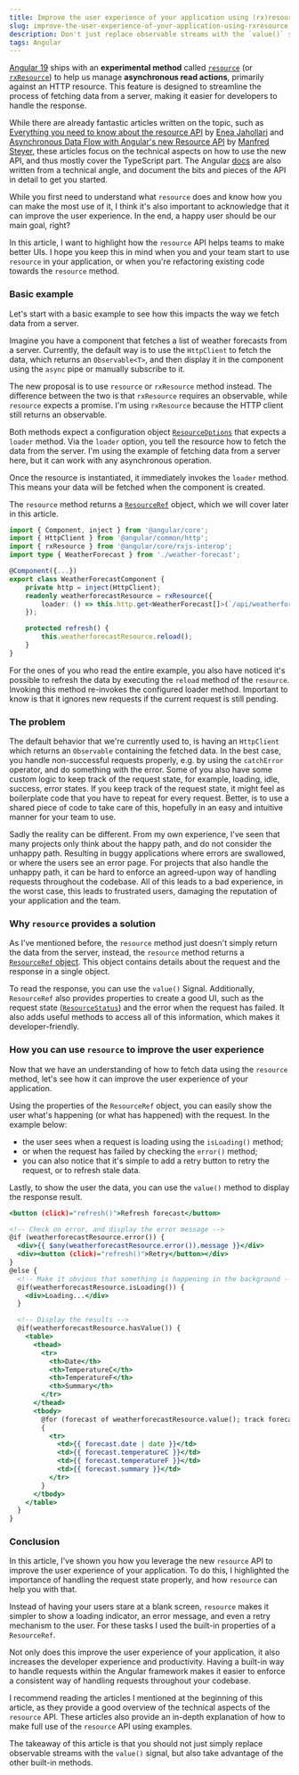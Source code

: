 ```yaml
---
title: Improve the user experience of your application using (rx)resource
slug: improve-the-user-experience-of-your-application-using-rxresource
description: Don't just replace observable streams with the `value()` signal of a resource, but also take advantage of its built-in additional properties to improve the user experience of your application.
tags: Angular
---
```


[Angular 19](https://blog.angular.dev/meet-angular-v19-7b29dfd05b84) ships with an **experimental method** called [`resource`](https://angular.dev/api/core/resource) (or [`rxResource`](https://angular.dev/api/core/rxjs-interop/rxResource)) to help us manage **asynchronous read actions**, primarily against an HTTP resource. This feature is designed to streamline the process of fetching data from a server, making it easier for developers to handle the response.

While there are already fantastic articles written on the topic, such as [Everything you need to know about the resource API](https://push-based.io/article/everything-you-need-to-know-about-the-resource-api) by [Enea Jahollari](https://x.com/Enea_Jahollari) and
[Asynchronous Data Flow with Angular's new Resource API](https://www.angulararchitects.io/en/blog/asynchronous-resources-with-angulars-new-resource-api) by [Manfred Steyer](https://x.com/ManfredSteyer/), these articles focus on the technical aspects on how to use the new API, and thus mostly cover the TypeScript part.
The Angular [docs](https://angular.dev/guide/signals/resource) are also written from a technical angle, and document the bits and pieces of the API in detail to get you started.

While you first need to understand what `resource` does and know how you can make the most use of it, I think it's also important to acknowledge that it can improve the user experience. In the end, a happy user should be our main goal, right?

In this article, I want to highlight how the `resource` API helps teams to make better UIs.
I hope you keep this in mind when you and your team start to use `resource` in your application, or when you're refactoring existing code towards the `resource` method.

### Basic example

Let's start with a basic example to see how this impacts the way we fetch data from a server.

Imagine you have a component that fetches a list of weather forecasts from a server.
Currently, the default way is to use the `HttpClient` to fetch the data, which returns an `Observable<T>`, and then display it in the component using the `async` pipe or manually subscribe to it.

The new proposal is to use `resource` or `rxResource` method instead.
The difference between the two is that `rxResource` requires an observable, while `resource` expects a promise.
I'm using `rxResource` because the HTTP client still returns an observable.

Both methods expect a configuration object [`ResourceOptions`](https://angular.dev/api/core/ResourceOptions#) that expects a `loader` method.
Via the `loader` option, you tell the resource how to fetch the data from the server. I'm using the example of fetching data from a server here, but it can work with any asynchronous operation.

Once the resource is instantiated, it immediately invokes the `loader` method.
This means your data will be fetched when the component is created.

The `resource` method returns a [`ResourceRef`](https://angular.dev/api/core/ResourceRef) object, which we will cover later in this article.

```ts:weather-forecast.component.ts
import { Component, inject } from '@angular/core';
import { HttpClient } from '@angular/common/http';
import { rxResource } from '@angular/core/rxjs-interop';
import type { WeatherForecast } from './weather-forecast';

@Component({...})
export class WeatherForecastComponent {
	private http = inject(HttpClient);
	readonly weatherforecastResource = rxResource({
		loader: () => this.http.get<WeatherForecast[]>(`/api/weatherforecast`),
	});

	protected refresh() {
		this.weatherforecastResource.reload();
	}
}
```

For the ones of you who read the entire example, you also have noticed it's possible to refresh the data by executing the `reload` method of the `resource`.
Invoking this method re-invokes the configured loader method. Important to know is that it ignores new requests if the current request is still pending.

### The problem

The default behavior that we're currently used to, is having an `HttpClient` which returns an `Observable` containing the fetched data.
In the best case, you handle non-successful requests properly, e.g. by using the `catchError` operator, and do something with the error.
Some of you also have some custom logic to keep track of the request state, for example, loading, idle, success, error states.
If you keep track of the request state, it might feel as boilerplate code that you have to repeat for every request. Better, is to use a shared piece of code to take care of this, hopefully in an easy and intuitive manner for your team to use.

Sadly the reality can be different.
From my own experience, I've seen that many projects only think about the happy path, and do not consider the unhappy path.
Resulting in buggy applications where errors are swallowed, or where the users see an error page.
For projects that also handle the unhappy path, it can be hard to enforce an agreed-upon way of handling requests throughout the codebase.
All of this leads to a bad experience, in the worst case, this leads to frustrated users, damaging the reputation of your application and the team.

### Why `resource` provides a solution

As I've mentioned before, the `resource` method just doesn't simply return the data from the server, instead, the `resource` method returns a [`ResourceRef` object](https://angular.dev/api/core/ResourceRef).
This object contains details about the request and the response in a single object.

To read the response, you can use the `value()` Signal.
Additionally, `ResourceRef` also provides properties to create a good UI, such as the request state ([`ResourceStatus`](https://angular.dev/api/core/ResourceStatus)) and the error when the request has failed. It also adds useful methods to access all of this information, which makes it developer-friendly.

### How you can use `resource` to improve the user experience

Now that we have an understanding of how to fetch data using the `resource` method, let's see how it can improve the user experience of your application.

Using the properties of the `ResourceRef` object, you can easily show the user what's happening (or what has happened) with the request.
In the example below:

- the user sees when a request is loading using the `isLoading()` method;
- or when the request has failed by checking the `error()` method;
- you can also notice that it's simple to add a retry button to retry the request, or to refresh stale data.

Lastly, to show the user the data, you can use the `value()` method to display the response result.

```razor:title=weather-forecast.component.html
<button (click)="refresh()">Refresh forecast</button>

<!-- Check on error, and display the error message -->
@if (weatherforecastResource.error()) {
  <div>{{ $any(weatherforecastResource.error()).message }}</div>
  <div><button (click)="refresh()">Retry</button></div>
}
@else {
  <!-- Make it obvious that something is happening in the background -->
  @if(weatherforecastResource.isLoading()) {
    <div>Loading...</div>
  }

  <!-- Display the results -->
  @if(weatherforecastResource.hasValue()) {
    <table>
      <thead>
        <tr>
          <th>Date</th>
          <th>TemperatureC</th>
          <th>TemperatureF</th>
          <th>Summary</th>
        </tr>
      </thead>
      <tbody>
        @for (forecast of weatherforecastResource.value(); track forecast.date)
        {
          <tr>
            <td>{{ forecast.date | date }}</td>
            <td>{{ forecast.temperatureC }}</td>
            <td>{{ forecast.temperatureF }}</td>
            <td>{{ forecast.summary }}</td>
          </tr>
        }
      </tbody>
    </table>
  }
}
```

### Conclusion

In this article, I've shown you how you leverage the new `resource` API to improve the user experience of your application.
To do this, I highlighted the importance of handling the request state properly, and how `resource` can help you with that.

Instead of having your users stare at a blank screen, `resource` makes it simpler to show a loading indicator, an error message, and even a retry mechanism to the user.
For these tasks I used the built-in properties of a `ResourceRef`.

Not only does this improve the user experience of your application, it also increases the developer experience and productivity.
Having a built-in way to handle requests within the Angular framework makes it easier to enforce a consistent way of handling requests throughout your codebase.

I recommend reading the articles I mentioned at the beginning of this article, as they provide a good overview of the technical aspects of the `resource` API.
These articles also provide an in-depth explanation of how to make full use of the `resource` API using examples.

The takeaway of this article is that you should not just simply replace observable streams with the `value()` signal, but also take advantage of the other built-in methods.
